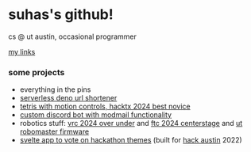 # suhas's github!

cs @ ut austin, occasional programmer

[my links](https://suhas.omg.lol)

### some projects 

- everything in the pins
- [serverless deno url shortener](https://git.sr.ht/~suhas/url)
- [tetris with motion controls, hacktx 2024 best novice](https://github.com/rizkyapratama100/ARES-HackTX-Project)
- [custom discord bot with modmail functionality](https://github.com/tildezero/nebula)
- robotics stuff: [vrc 2024 over under](https://github.com/tildezero/rockrobobutvex) and [ftc 2024 centerstage](https://github.com/team24167/centerstage) and [ut robomaster firmware](https://github.com/ut-ras/robomaster)
- [svelte app to vote on hackathon themes](https://github.com/hackaustin/prompter) (built for [hack austin](https://hackaustin.net) 2022)
